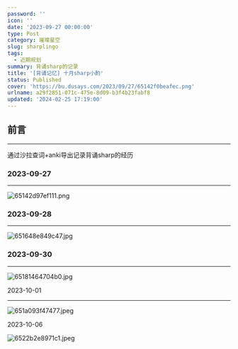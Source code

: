 ```yaml
---
password: ''
icon: ''
date: '2023-09-27 00:00:00'
type: Post
category: 璀璨星空
slug: sharplingo
tags:
  - 近期规划
summary: 背诵sharp的记录
title: '[背诵记忆] 十月sharp小酌'
status: Published
cover: 'https://bu.dusays.com/2023/09/27/65142f0beafec.png'
urlname: a29f2851-071c-475e-8d09-b3f4b23fabf8
updated: '2024-02-25 17:19:00'
---
```


## 前言


---


通过沙拉查词+anki导出记录背诵sharp的经历


### 2023-09-27 


---


![65142d97ef111.png](https://bu.dusays.com/2023/09/27/65142d97ef111.png)


### 2023-09-28 


---


![651648e849c47.jpg](https://bu.dusays.com/2023/09/29/651648e849c47.jpg)


### 2023-09-30 


---


![65181464704b0.jpg](https://bu.dusays.com/2023/09/30/65181464704b0.jpg)


2023-10-01 


---


![651a093f47477.jpeg](https://bu.dusays.com/2023/10/02/651a093f47477.jpeg)


2023-10-06 


![6522b2e8971c1.jpeg](https://bu.dusays.com/2023/10/08/6522b2e8971c1.jpeg)

